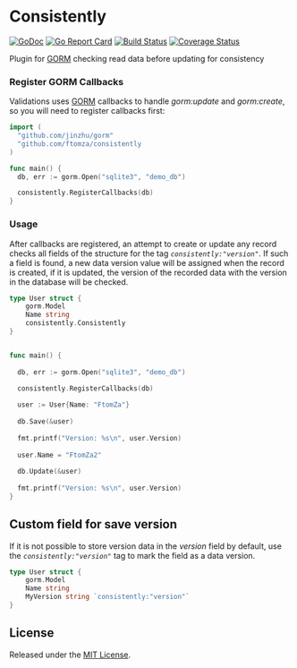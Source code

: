 # Consistently

[![GoDoc](https://godoc.org/github.com/ftomza/consistently?status.svg)](https://godoc.org/github.com/ftomza/consistently)
[![Go Report Card](https://goreportcard.com/badge/github.com/ftomza/consistently)](https://goreportcard.com/report/github.com/ftomza/consistently)
[![Build Status](https://travis-ci.org/ftomza/consistently.svg?branch=master)](https://travis-ci.org/ftomza/consistently)
[![Coverage Status](https://coveralls.io/repos/github/ftomza/consistently/badge.svg)](https://coveralls.io/github/ftomza/consistently)

Plugin for [GORM](https://github.com/jinzhu/gorm) checking read data before updating for consistency

### Register GORM Callbacks
Validations uses [GORM](https://github.com/jinzhu/gorm) callbacks to handle *gorm:update* and *gorm:create*, so you will need to register callbacks first:

```go
import (
  "github.com/jinzhu/gorm"
  "github.com/ftomza/consistently
)

func main() {
  db, err := gorm.Open("sqlite3", "demo_db")

  consistently.RegisterCallbacks(db)
}
```

### Usage

After callbacks are registered, an attempt to create or update any record checks all fields of the structure for the tag *`consistently:"version"`*. If such a field is found, a new data version value will be assigned when the record is created, if it is updated, the version of the recorded data with the version in the database will be checked.

```go
type User struct {
	gorm.Model
	Name string
	consistently.Consistently
}


func main() {
	
  db, err := gorm.Open("sqlite3", "demo_db")

  consistently.RegisterCallbacks(db)
  
  user := User{Name: "FtomZa"}
  
  db.Save(&user)
  
  fmt.printf("Version: %s\n", user.Version)
  
  user.Name = "FtomZa2"
  
  db.Update(&user)
  
  fmt.printf("Version: %s\n", user.Version)
}
```

## Custom field for save version

If it is not possible to store version data in the *version* field by default, use the *`consistently:"version"`* tag to mark the field as a data version.

```go
type User struct {
	gorm.Model
	Name string
	MyVersion string `consistently:"version"`
}
```

## License

Released under the [MIT License](http://opensource.org/licenses/MIT).
